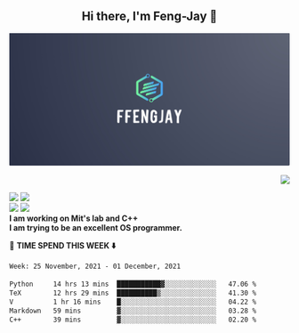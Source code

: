 <h2 align="center"> Hi there, I'm Feng-Jay 👋 </h2>  

![](https://github.com/Feng-Jay/DataStruct/blob/master/Image/1.png)  

<img align="right" src="https://github-readme-stats.vercel.app/api?username=Feng-Jay&show_icons=true&icon_color=CE1D2D&text_color=718096&bg_color=ffffff&hide_title=true" />


&emsp;

![](https://visitor-badge.glitch.me/badge?page_id=Feng-Jay.readme)
![](https://img.shields.io/badge/Concentrate-Cpp-blue)  
![](https://img.shields.io/badge/Rust-primer-orange)
![](https://img.shields.io/badge/Target-OS-9cf)  
**I am working on Mit's lab and C++**  
**I am trying to be an excellent OS programmer.**  


📘 **TIME SPEND THIS WEEK ⬇️**
<!--START_SECTION:waka-->
```text
Week: 25 November, 2021 - 01 December, 2021

Python     14 hrs 13 mins  ███████████▓░░░░░░░░░░░░░   47.06 % 
TeX        12 hrs 29 mins  ██████████▒░░░░░░░░░░░░░░   41.30 % 
V          1 hr 16 mins    █░░░░░░░░░░░░░░░░░░░░░░░░   04.22 % 
Markdown   59 mins         ▓░░░░░░░░░░░░░░░░░░░░░░░░   03.28 % 
C++        39 mins         ▓░░░░░░░░░░░░░░░░░░░░░░░░   02.20 % 
```
<!--END_SECTION:waka-->
